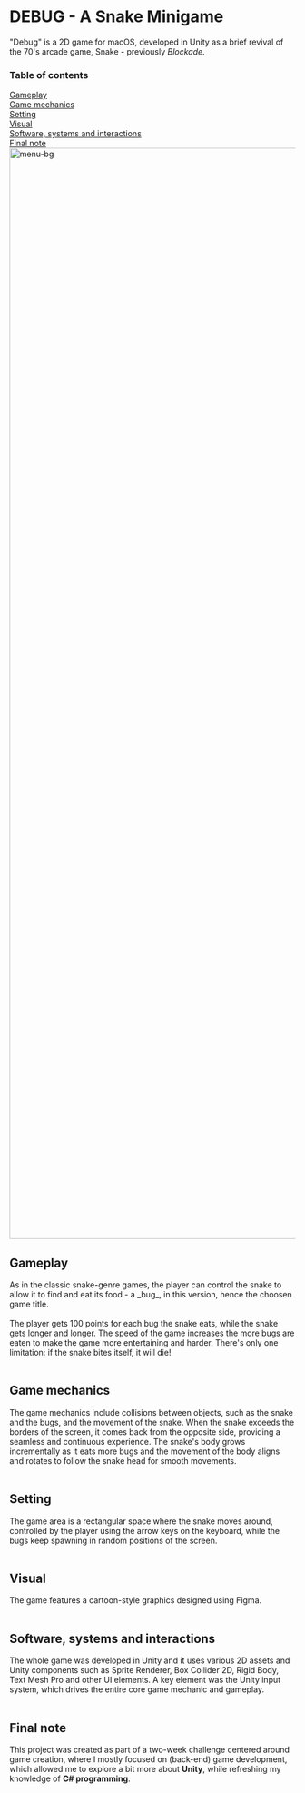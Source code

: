 <h1>DEBUG - A Snake Minigame</h1>

"Debug" is a 2D game for macOS, developed in Unity as a brief revival of the 70's arcade game, Snake - previously _Blockade_.

<h3>Table of contents</h3>
<a href="https://github.com/gperretta/snake-minigame-unity/tree/main#-gameplay-">Gameplay</a></br>
<a href="https://github.com/gperretta/snake-minigame-unity/tree/main#-game-mechanics-">Game mechanics</a></br>
<a href="https://github.com/gperretta/snake-minigame-unity/tree/main#-setting-">Setting</a></br>
<a href="https://github.com/gperretta/snake-minigame-unity/tree/main#-visual-">Visual</a></br>
<a href="https://github.com/gperretta/snake-minigame-unity/tree/main#-software-systems-and-interactions-">Software, systems and interactions</a></br>
<a href="https://github.com/gperretta/snake-minigame-unity/tree/main#-final-note-">Final note</a></br>
<img width="1920" alt="menu-bg" src="https://user-images.githubusercontent.com/113616815/228385932-3e5bb1ef-00d5-4dec-af81-49692b19a0aa.png">
</br>
<h2> Gameplay </h2>
As in the classic snake-genre games, the player can control the snake to allow it to find and eat its food - a _bug_, in this version, hence the choosen game title.
<br></br>
The player gets 100 points for each bug the snake eats, while the snake gets longer and longer. 
The speed of the game increases the more bugs are eaten to make the game more entertaining and harder.
There's only one limitation: if the snake bites itself, it will die!
<br></br>
<h2> Game mechanics </h2>
The game mechanics include collisions between objects, such as the snake and the bugs, and the movement of the snake.
When the snake exceeds the borders of the screen, it comes back from the opposite side, providing a seamless and continuous experience.
The snake's body grows incrementally as it eats more bugs and the movement of the body aligns and rotates to follow the snake head for smooth movements. 
<br></br>
<h2> Setting </h2>
The game area is a rectangular space where the snake moves around, controlled by the player using the arrow keys on the keyboard, while the bugs keep spawning in random positions of the screen.
<br></br>
<h2> Visual </h2>
The game features a cartoon-style graphics designed using Figma. 
<br></br>
<h2> Software, systems and interactions </h2>
The whole game was developed in Unity and it uses various 2D assets and Unity components such as Sprite Renderer, Box Collider 2D, Rigid Body, Text Mesh Pro and other UI elements.
A key element was the Unity input system, which drives the entire core game mechanic and gameplay.
<br></br>
<h2> Final note </h2>

This project was created as part of a two-week challenge centered around game creation, where I mostly focused on (back-end) game development, which allowed me to explore a bit more about **Unity**, while refreshing my knowledge of **C# programming**.



